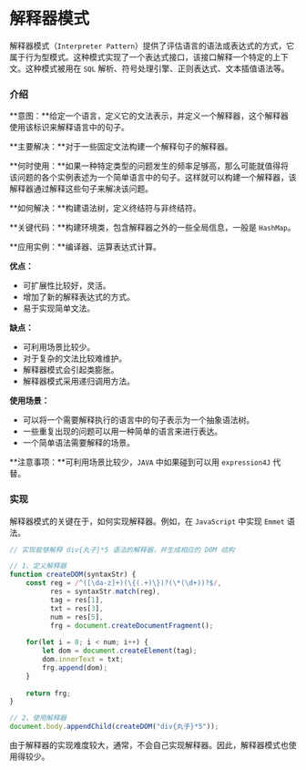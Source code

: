 # 解释器模式

解释器模式（`Interpreter Pattern`）提供了评估语言的语法或表达式的方式，它属于行为型模式。这种模式实现了一个表达式接口，该接口解释一个特定的上下文。这种模式被用在 `SQL` 解析、符号处理引擎、正则表达式、文本插值语法等。



### 介绍

**意图：**给定一个语言，定义它的文法表示，并定义一个解释器，这个解释器使用该标识来解释语言中的句子。

**主要解决：**对于一些固定文法构建一个解释句子的解释器。

**何时使用：**如果一种特定类型的问题发生的频率足够高，那么可能就值得将该问题的各个实例表述为一个简单语言中的句子。这样就可以构建一个解释器，该解释器通过解释这些句子来解决该问题。

**如何解决：**构建语法树，定义终结符与非终结符。

**关键代码：**构建环境类，包含解释器之外的一些全局信息，一般是 `HashMap`。

**应用实例：**编译器、运算表达式计算。

**优点：** 

- 可扩展性比较好，灵活。
- 增加了新的解释表达式的方式。
- 易于实现简单文法。

**缺点：** 

- 可利用场景比较少。 
- 对于复杂的文法比较难维护。 
- 解释器模式会引起类膨胀。
- 解释器模式采用递归调用方法。

**使用场景：** 

- 可以将一个需要解释执行的语言中的句子表示为一个抽象语法树。
- 一些重复出现的问题可以用一种简单的语言来进行表达。
- 一个简单语法需要解释的场景。

**注意事项：**可利用场景比较少，`JAVA` 中如果碰到可以用 `expression4J` 代替。



### 实现

解释器模式的关键在于，如何实现解释器。例如，在 `JavaScript` 中实现 `Emmet` 语法。

```js
// 实现能够解释 div{丸子}*5 语法的解释器，并生成相应的 DOM 结构

// 1、定义解释器
function createDOM(syntaxStr) {
    const reg = /^([\da-z]+)(\{(.+)\})?(\*(\d+))?$/,
          res = syntaxStr.match(reg),
          tag = res[1],
          txt = res[3],
          num = res[5],
          frg = document.createDocumentFragment();
    
    for(let i = 0; i < num; i++) {
        let dom = document.createElement(tag);
        dom.innerText = txt;
        frg.append(dom);
    }
    
    return frg;
}

// 2、使用解释器
document.body.appendChild(createDOM("div{丸子}*5"));
```

由于解释器的实现难度较大，通常，不会自己实现解释器。因此，解释器模式也使用得较少。

